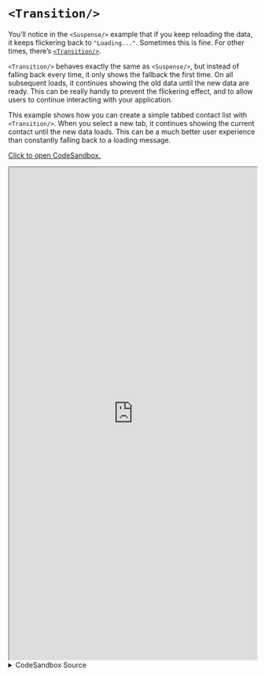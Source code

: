 # `<Transition/>`

You’ll notice in the `<Suspense/>` example that if you keep reloading the data, it keeps flickering back to `"Loading..."`. Sometimes this is fine. For other times, there’s [`<Transition/>`](https://docs.rs/leptos/latest/leptos/fn.Suspense.html).

`<Transition/>` behaves exactly the same as `<Suspense/>`, but instead of falling back every time, it only shows the fallback the first time. On all subsequent loads, it continues showing the old data until the new data are ready. This can be really handy to prevent the flickering effect, and to allow users to continue interacting with your application.

This example shows how you can create a simple tabbed contact list with `<Transition/>`. When you select a new tab, it continues showing the current contact until the new data loads. This can be a much better user experience than constantly falling back to a loading message.

[Click to open CodeSandbox.](https://codesandbox.io/p/sandbox/12-transition-0-5-2jg5lz?file=%2Fsrc%2Fmain.rs%3A1%2C1)

<iframe src="https://codesandbox.io/p/sandbox/12-transition-0-5-2jg5lz?file=%2Fsrc%2Fmain.rs%3A1%2C1" width="100%" height="1000px" style="max-height: 100vh"></iframe>

<details>
<summary>CodeSandbox Source</summary>

```rust
use gloo_timers::future::TimeoutFuture;
use leptos::*;

async fn important_api_call(id: usize) -> String {
    TimeoutFuture::new(1_000).await;
    match id {
        0 => "Alice",
        1 => "Bob",
        2 => "Carol",
        _ => "User not found",
    }
    .to_string()
}

#[component]
fn App() -> impl IntoView {
    let (tab, set_tab) = create_signal(0);

    // this will reload every time `tab` changes
    let user_data = create_resource(tab, |tab| async move { important_api_call(tab).await });

    view! {
        <div class="buttons">
            <button
                on:click=move |_| set_tab(0)
                class:selected=move || tab() == 0
            >
                "Tab A"
            </button>
            <button
                on:click=move |_| set_tab(1)
                class:selected=move || tab() == 1
            >
                "Tab B"
            </button>
            <button
                on:click=move |_| set_tab(2)
                class:selected=move || tab() == 2
            >
                "Tab C"
            </button>
            {move || if user_data.loading().get() {
                "Loading..."
            } else {
                ""
            }}
        </div>
        <Transition
            // the fallback will show initially
            // on subsequent reloads, the current child will
            // continue showing
            fallback=move || view! { <p>"Loading..."</p> }
        >
            <p>
                {move || user_data.read()}
            </p>
        </Transition>
    }
}

fn main() {
    leptos::mount_to_body(App)
}
```

</details>
</preview>
